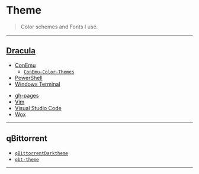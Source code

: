 # Theme

> Color schemes and Fonts I use.

---

## [Dracula](https://github.com/dracula/dracula-theme)

* [ConEmu](https://github.com/dracula/conemu)
  * [`ConEmu-Color-Themes`](https://github.com/joonro/ConEmu-Color-Themes)
* [PowerShell](https://github.com/dracula/powershell)
* [Windows Terminal](https://github.com/dracula/windows-terminal)

[](.)

* [gh-pages](https://github.com/dracula/gh-pages)
* [Vim](https://github.com/dracula/vim)
* [Visual Studio Code](https://github.com/dracula/visual-studio-code)
* [Wox](https://github.com/dracula/wox)

---

## qBittorrent

* [`qBittorrentDarktheme`](https://github.com/maboroshin/qBittorrentDarktheme)
* [`qbt-theme`](https://github.com/jagannatharjun/qbt-theme)

---
